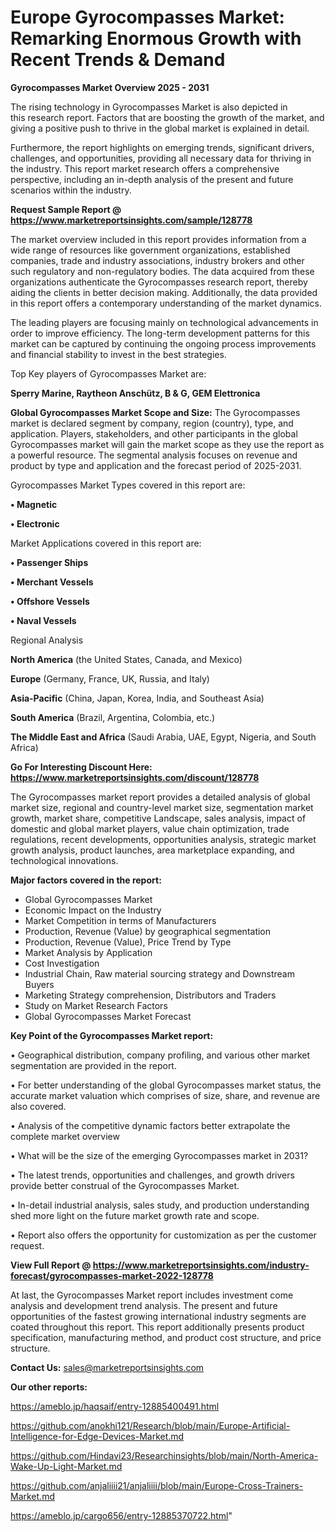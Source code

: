 # Europe Gyrocompasses Market: Remarking Enormous Growth with Recent Trends & Demand

<Strong> Gyrocompasses Market Overview 2025 - 2031</strong>

The rising technology in Gyrocompasses Market is also depicted in this research report. Factors that are boosting the growth of the market, and giving a positive push to thrive in the global market is explained in detail.

Furthermore, the report highlights on emerging trends, significant drivers, challenges, and opportunities, providing all necessary data for thriving in the industry. This report market research offers a comprehensive perspective, including an in-depth analysis of the present and future scenarios within the industry.

<strong>Request Sample Report @ <a href=https://www.marketreportsinsights.com/sample/128778>https://www.marketreportsinsights.com/sample/128778</a></strong>

The market overview included in this report provides information from a wide range of resources like government organizations, established companies, trade and industry associations, industry brokers and other such regulatory and non-regulatory bodies. The data acquired from these organizations authenticate the Gyrocompasses research report, thereby aiding the clients in better decision making. Additionally, the data provided in this report offers a contemporary understanding of the market dynamics.

The leading players are focusing mainly on technological advancements in order to improve efficiency. The long-term development patterns for this market can be captured by continuing the ongoing process improvements and financial stability to invest in the best strategies.

Top Key players of Gyrocompasses Market are:

<strong>Sperry Marine, Raytheon Anschütz, B & G, GEM Elettronica</strong>

<strong><b>Global Gyrocompasses Market Scope and Size:</b></strong>
The Gyrocompasses market is declared segment by company, region (country), type, and application. Players, stakeholders, and other participants in the global Gyrocompasses market will gain the market scope as they use the report as a powerful resource. The segmental analysis focuses on revenue and product by type and application and the forecast period of 2025-2031.

Gyrocompasses Market Types covered in this report are:

<strong>• Magnetic

• Electronic</strong>

Market Applications covered in this report are:

<strong>• Passenger Ships

• Merchant Vessels

• Offshore Vessels

• Naval Vessels</strong> 

Regional Analysis

<strong>North America</strong> (the United States, Canada, and Mexico)

<strong>Europe</strong> (Germany, France, UK, Russia, and Italy)

<strong>Asia-Pacific</strong> (China, Japan, Korea, India, and Southeast Asia)

<strong>South America</strong> (Brazil, Argentina, Colombia, etc.)

<strong>The Middle East and Africa</strong> (Saudi Arabia, UAE, Egypt, Nigeria, and South Africa)

<strong>Go For Interesting Discount Here: <a href=https://www.marketreportsinsights.com/discount/128778>https://www.marketreportsinsights.com/discount/128778</a></strong>

The Gyrocompasses market report provides a detailed analysis of global market size, regional and country-level market size, segmentation market growth, market share, competitive Landscape, sales analysis, impact of domestic and global market players, value chain optimization, trade regulations, recent developments, opportunities analysis, strategic market growth analysis, product launches, area marketplace expanding, and technological innovations.

<strong><b>Major factors covered in the report:</b></strong>
<ul>
  <li>Global Gyrocompasses Market </li>
  <li>Economic Impact on the Industry</li>
  <li>Market Competition in terms of Manufacturers</li>
  <li>Production, Revenue (Value) by geographical segmentation</li>
  <li>Production, Revenue (Value), Price Trend by Type</li>
  <li>Market Analysis by Application</li>
  <li>Cost Investigation</li>
  <li>Industrial Chain, Raw material sourcing strategy and Downstream Buyers</li>
  <li>Marketing Strategy comprehension, Distributors and Traders</li>
  <li>Study on Market Research Factors</li>
  <li>Global Gyrocompasses Market Forecast</li>
</ul>

<strong><b>Key Point of the Gyrocompasses Market report:</b></strong>

• Geographical distribution, company profiling, and various other market segmentation are provided in the report.

• For better understanding of the global Gyrocompasses market status, the accurate market valuation which comprises of size, share, and revenue are also covered.

• Analysis of the competitive dynamic factors better extrapolate the complete market overview

• What will be the size of the emerging Gyrocompasses market in 2031?

• The latest trends, opportunities and challenges, and growth drivers provide better construal of the Gyrocompasses Market.

• In-detail industrial analysis, sales study, and production understanding shed more light on the future market growth rate and scope.

• Report also offers the opportunity for customization as per the customer request.

<strong><b>View Full Report @ <a href=https://www.marketreportsinsights.com/industry-forecast/gyrocompasses-market-2022-128778>https://www.marketreportsinsights.com/industry-forecast/gyrocompasses-market-2022-128778</a></b></strong>


At last, the Gyrocompasses Market report includes investment come analysis and development trend analysis. The present and future opportunities of the fastest growing international industry segments are coated throughout this report. This report additionally presents product specification, manufacturing method, and product cost structure, and price structure.

<strong>Contact Us:</strong>
sales@marketreportsinsights.com

<strong>Our other reports:</strong>

<a href=https://ameblo.jp/haqsaif/entry-12885400491.html>https://ameblo.jp/haqsaif/entry-12885400491.html</a>

<a href=https://github.com/anokhi121/Research/blob/main/Europe-Artificial-Intelligence-for-Edge-Devices-Market.md>https://github.com/anokhi121/Research/blob/main/Europe-Artificial-Intelligence-for-Edge-Devices-Market.md</a>

<a href=https://github.com/Hindavi23/Researchinsights/blob/main/North-America-Wake-Up-Light-Market.md>https://github.com/Hindavi23/Researchinsights/blob/main/North-America-Wake-Up-Light-Market.md</a>

<a href=https://github.com/anjaliiii21/anjaliiii/blob/main/Europe-Cross-Trainers-Market.md>https://github.com/anjaliiii21/anjaliiii/blob/main/Europe-Cross-Trainers-Market.md</a>

<a href=https://ameblo.jp/cargo656/entry-12885370722.html>https://ameblo.jp/cargo656/entry-12885370722.html</a>"
